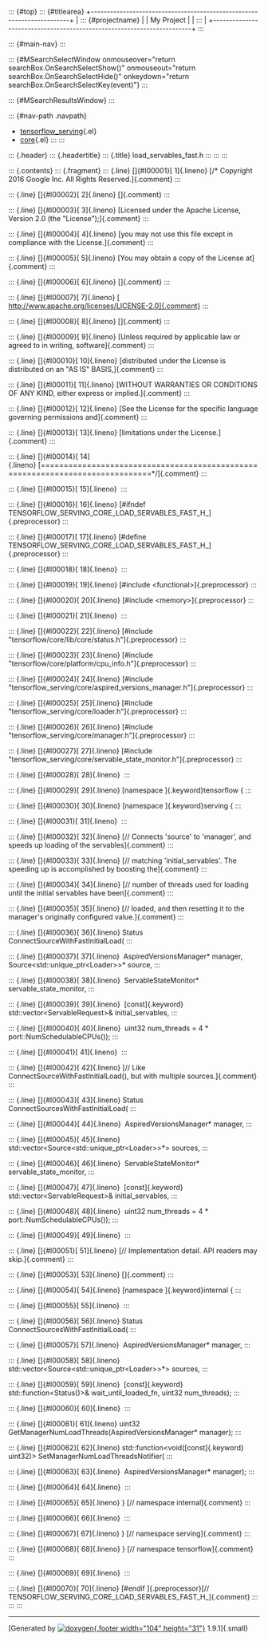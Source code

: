 ::: {#top}
::: {#titlearea}
+-----------------------------------------------------------------------+
| ::: {#projectname}                                                    |
| My Project                                                            |
| :::                                                                   |
+-----------------------------------------------------------------------+
:::

::: {#main-nav}
:::

::: {#MSearchSelectWindow onmouseover="return searchBox.OnSearchSelectShow()" onmouseout="return searchBox.OnSearchSelectHide()" onkeydown="return searchBox.OnSearchSelectKey(event)"}
:::

::: {#MSearchResultsWindow}
:::

::: {#nav-path .navpath}
-   [tensorflow\_serving](dir_bbc8937306723ff096d79d77f4a73363.html){.el}
-   [core](dir_517df0ab1daf8f221f60ae5135602a49.html){.el}
:::
:::

::: {.header}
::: {.headertitle}
::: {.title}
load\_servables\_fast.h
:::
:::
:::

::: {.contents}
::: {.fragment}
::: {.line}
[]{#l00001}[ 1]{.lineno} [/\* Copyright 2016 Google Inc. All Rights
Reserved.]{.comment}
:::

::: {.line}
[]{#l00002}[ 2]{.lineno} []{.comment}
:::

::: {.line}
[]{#l00003}[ 3]{.lineno} [Licensed under the Apache License, Version 2.0
(the \"License\");]{.comment}
:::

::: {.line}
[]{#l00004}[ 4]{.lineno} [you may not use this file except in compliance
with the License.]{.comment}
:::

::: {.line}
[]{#l00005}[ 5]{.lineno} [You may obtain a copy of the License
at]{.comment}
:::

::: {.line}
[]{#l00006}[ 6]{.lineno} []{.comment}
:::

::: {.line}
[]{#l00007}[ 7]{.lineno} [
http://www.apache.org/licenses/LICENSE-2.0]{.comment}
:::

::: {.line}
[]{#l00008}[ 8]{.lineno} []{.comment}
:::

::: {.line}
[]{#l00009}[ 9]{.lineno} [Unless required by applicable law or agreed to
in writing, software]{.comment}
:::

::: {.line}
[]{#l00010}[ 10]{.lineno} [distributed under the License is distributed
on an \"AS IS\" BASIS,]{.comment}
:::

::: {.line}
[]{#l00011}[ 11]{.lineno} [WITHOUT WARRANTIES OR CONDITIONS OF ANY KIND,
either express or implied.]{.comment}
:::

::: {.line}
[]{#l00012}[ 12]{.lineno} [See the License for the specific language
governing permissions and]{.comment}
:::

::: {.line}
[]{#l00013}[ 13]{.lineno} [limitations under the License.]{.comment}
:::

::: {.line}
[]{#l00014}[
14]{.lineno} [==============================================================================\*/]{.comment}
:::

::: {.line}
[]{#l00015}[ 15]{.lineno} 
:::

::: {.line}
[]{#l00016}[ 16]{.lineno} [\#ifndef
TENSORFLOW\_SERVING\_CORE\_LOAD\_SERVABLES\_FAST\_H\_]{.preprocessor}
:::

::: {.line}
[]{#l00017}[ 17]{.lineno} [\#define
TENSORFLOW\_SERVING\_CORE\_LOAD\_SERVABLES\_FAST\_H\_]{.preprocessor}
:::

::: {.line}
[]{#l00018}[ 18]{.lineno} 
:::

::: {.line}
[]{#l00019}[ 19]{.lineno} [\#include \<functional\>]{.preprocessor}
:::

::: {.line}
[]{#l00020}[ 20]{.lineno} [\#include \<memory\>]{.preprocessor}
:::

::: {.line}
[]{#l00021}[ 21]{.lineno} 
:::

::: {.line}
[]{#l00022}[ 22]{.lineno} [\#include
\"tensorflow/core/lib/core/status.h\"]{.preprocessor}
:::

::: {.line}
[]{#l00023}[ 23]{.lineno} [\#include
\"tensorflow/core/platform/cpu\_info.h\"]{.preprocessor}
:::

::: {.line}
[]{#l00024}[ 24]{.lineno} [\#include
\"tensorflow\_serving/core/aspired\_versions\_manager.h\"]{.preprocessor}
:::

::: {.line}
[]{#l00025}[ 25]{.lineno} [\#include
\"tensorflow\_serving/core/loader.h\"]{.preprocessor}
:::

::: {.line}
[]{#l00026}[ 26]{.lineno} [\#include
\"tensorflow\_serving/core/manager.h\"]{.preprocessor}
:::

::: {.line}
[]{#l00027}[ 27]{.lineno} [\#include
\"tensorflow\_serving/core/servable\_state\_monitor.h\"]{.preprocessor}
:::

::: {.line}
[]{#l00028}[ 28]{.lineno} 
:::

::: {.line}
[]{#l00029}[ 29]{.lineno} [namespace ]{.keyword}tensorflow {
:::

::: {.line}
[]{#l00030}[ 30]{.lineno} [namespace ]{.keyword}serving {
:::

::: {.line}
[]{#l00031}[ 31]{.lineno} 
:::

::: {.line}
[]{#l00032}[ 32]{.lineno} [// Connects \'source\' to \'manager\', and
speeds up loading of the servables]{.comment}
:::

::: {.line}
[]{#l00033}[ 33]{.lineno} [// matching \'initial\_servables\'. The
speeding up is accomplished by boosting the]{.comment}
:::

::: {.line}
[]{#l00034}[ 34]{.lineno} [// number of threads used for loading until
the initial servables have been]{.comment}
:::

::: {.line}
[]{#l00035}[ 35]{.lineno} [// loaded, and then resetting it to the
manager\'s originally configured value.]{.comment}
:::

::: {.line}
[]{#l00036}[ 36]{.lineno} Status ConnectSourceWithFastInitialLoad(
:::

::: {.line}
[]{#l00037}[ 37]{.lineno}  AspiredVersionsManager\* manager,
Source\<std::unique\_ptr\<Loader\>\>\* source,
:::

::: {.line}
[]{#l00038}[ 38]{.lineno}  ServableStateMonitor\*
servable\_state\_monitor,
:::

::: {.line}
[]{#l00039}[ 39]{.lineno}  [const]{.keyword}
std::vector\<ServableRequest\>& initial\_servables,
:::

::: {.line}
[]{#l00040}[ 40]{.lineno}  uint32 num\_threads = 4 \*
port::NumSchedulableCPUs());
:::

::: {.line}
[]{#l00041}[ 41]{.lineno} 
:::

::: {.line}
[]{#l00042}[ 42]{.lineno} [// Like ConnectSourceWithFastInitialLoad(),
but with multiple sources.]{.comment}
:::

::: {.line}
[]{#l00043}[ 43]{.lineno} Status ConnectSourcesWithFastInitialLoad(
:::

::: {.line}
[]{#l00044}[ 44]{.lineno}  AspiredVersionsManager\* manager,
:::

::: {.line}
[]{#l00045}[ 45]{.lineno} 
std::vector\<Source\<std::unique\_ptr\<Loader\>\>\*\> sources,
:::

::: {.line}
[]{#l00046}[ 46]{.lineno}  ServableStateMonitor\*
servable\_state\_monitor,
:::

::: {.line}
[]{#l00047}[ 47]{.lineno}  [const]{.keyword}
std::vector\<ServableRequest\>& initial\_servables,
:::

::: {.line}
[]{#l00048}[ 48]{.lineno}  uint32 num\_threads = 4 \*
port::NumSchedulableCPUs());
:::

::: {.line}
[]{#l00049}[ 49]{.lineno} 
:::

::: {.line}
[]{#l00051}[ 51]{.lineno} [// Implementation detail. API readers may
skip.]{.comment}
:::

::: {.line}
[]{#l00053}[ 53]{.lineno} []{.comment}
:::

::: {.line}
[]{#l00054}[ 54]{.lineno} [namespace ]{.keyword}internal {
:::

::: {.line}
[]{#l00055}[ 55]{.lineno} 
:::

::: {.line}
[]{#l00056}[ 56]{.lineno} Status ConnectSourcesWithFastInitialLoad(
:::

::: {.line}
[]{#l00057}[ 57]{.lineno}  AspiredVersionsManager\* manager,
:::

::: {.line}
[]{#l00058}[ 58]{.lineno} 
std::vector\<Source\<std::unique\_ptr\<Loader\>\>\*\> sources,
:::

::: {.line}
[]{#l00059}[ 59]{.lineno}  [const]{.keyword} std::function\<Status()\>&
wait\_until\_loaded\_fn, uint32 num\_threads);
:::

::: {.line}
[]{#l00060}[ 60]{.lineno} 
:::

::: {.line}
[]{#l00061}[ 61]{.lineno} uint32
GetManagerNumLoadThreads(AspiredVersionsManager\* manager);
:::

::: {.line}
[]{#l00062}[ 62]{.lineno} std::function\<void([const]{.keyword}
uint32)\> SetManagerNumLoadThreadsNotifier(
:::

::: {.line}
[]{#l00063}[ 63]{.lineno}  AspiredVersionsManager\* manager);
:::

::: {.line}
[]{#l00064}[ 64]{.lineno} 
:::

::: {.line}
[]{#l00065}[ 65]{.lineno} } [// namespace internal]{.comment}
:::

::: {.line}
[]{#l00066}[ 66]{.lineno} 
:::

::: {.line}
[]{#l00067}[ 67]{.lineno} } [// namespace serving]{.comment}
:::

::: {.line}
[]{#l00068}[ 68]{.lineno} } [// namespace tensorflow]{.comment}
:::

::: {.line}
[]{#l00069}[ 69]{.lineno} 
:::

::: {.line}
[]{#l00070}[ 70]{.lineno} [\#endif ]{.preprocessor}[//
TENSORFLOW\_SERVING\_CORE\_LOAD\_SERVABLES\_FAST\_H\_]{.comment}
:::
:::
:::

------------------------------------------------------------------------

[Generated by [![doxygen](doxygen.svg){.footer width="104"
height="31"}](https://www.doxygen.org/index.html) 1.9.1]{.small}
